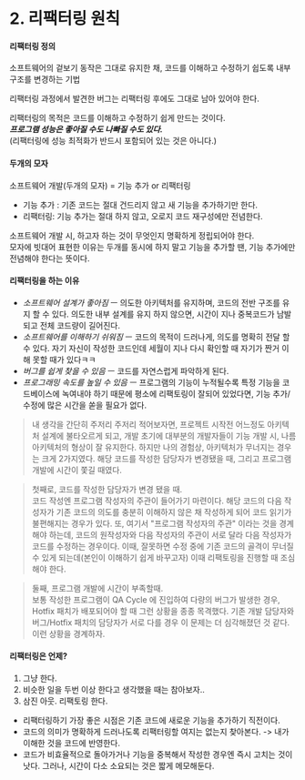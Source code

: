 # 2. 리팩터링 원칙

#### 리팩터링 정의

소프트웨어의 겉보기 동작은 그대로 유지한 채, 코드를 이해하고 수정하기 쉽도록 내부 구조를 변경하는 기법

리팩터링 과정에서 발견한 버그는 리팩터링 후에도 그대로 남아 있어야 한다.

리팩터링의 목적은 코드를 이해하고 수정하기 쉽게 만드는 것이다.   
_**프로그램 성능은 좋아질 수도 나빠질 수도 있다.**_   
\(리팩터링에 성능 최적화가 반드시 포함되어 있는 것은 아니다.\)

#### 두개의 모자

소프트웨어 개발\(두개의 모자\) = 기능 추가 or 리팩터링

* 기능 추가 : 기존 코드는 절대 건드리지 않고 새 기능을 추가하기만 한다.
* 리팩터링: 기능 추가는 절대 하지 않고, 오로지 코드 재구성에만 전념한다.

소프트웨어 개발 시, 하고자 하는 것이 무엇인지 명확하게 정립되어야 한다.  
모자에 빗대어 표현한 이유는 두개를 동시에 하지 말고 기능을 추가할 땐, 기능 추가에만 전념해야 한다는 뜻이다.

#### 리팩터링을 하는 이유

* _소프트웨어 설계가 좋아짐_ ㅡ 의도한 아키텍처를 유지하며, 코드의 전반 구조를 유지 할 수 있다. 의도한 내부 설계를 유지 하지 않으면, 시간이 지나 중복코드가 남발되고 전체 코드량이 길어진다.
* _소프트웨어를 이해하기 쉬워짐_ ㅡ 코드의 목적이 드러나게, 의도를 명확히 전달 할 수 있다. 자기 자신이 작성한 코드인데 세월이 지나 다시 확인할 때 자기가 짠거 이해 못할 때가 있다ㅋㅋ
* _버그를 쉽게 찾을 수 있음_ ㅡ 코드를 자연스럽게 파악하게 된다.
* _프로그래밍 속도를 높일 수 있음_ ㅡ 프로그램의 기능이 누적될수록 특정 기능을 코드베이스에 녹여내야 하기 때문에 평소에 리팩토링이 잘되어 있었다면, 기능 추가/수정에 많은 시간을 쏟을 필요가 없다.

> 내 생각을 간단히 주저리 주저리 적어보자면, 프로젝트 시작전 어느정도 아키텍처 설계에 불타오르게 되고, 개발 초기에 대부분의 개발자들이 기능 개발 시, 나름 아키텍처의 형상이 잘 유지한다. 하지만 나의 경험상, 아키텍처가 무너지는 경우는 크게 2가지였다. 해당 코드를 작성한 담당자가 변경됐을 때, 그리고 프로그램 개발에 시간이 쫓길 때였다.

> 첫째로, 코드를 작성한 담당자가 변경 됐을 때.   
> 코드 작성엔 프로그램 작성자의 주관이 들어가기 마련이다. 해당 코드의 다음 작성자가 기존 코드의 의도를 충분히 이해하지 않은 채 작성하게 되어 코드 읽기가 불편해지는 경우가 있다. 또, 여기서 "프로그램 작성자의 주관" 이라는 것을 경계해야 하는데, 코드의 원작성자와 다음 작성자의 주관이 서로 달라 다음 작성자가 코드를 수정하는 경우이다. 이때, 잘못하면 수정 중에 기존 코드의 골격이 무너질 수 있게 되는데\(본인이 이해하기 쉽게 바꾸고자\) 이때 리팩토링을 진행할 때 조심해야 한다.

> 둘째, 프로그램 개발에 시간이 부족할때.  
> 보통 작성한 프로그램이 QA Cycle 에 진입하여 다량의 버그가 발생한 경우, Hotfix 패치가 배포되어야 할 때 그런 상황을 종종 목격했다. 기존 개발 담당자와 버그/Hotfix 패치의 담당자가 서로 다를 경우 이 문제는 더 심각해졌던 것 같다. 이런 상황을 경계하자.

#### 리팩터링은 언제?

1. 그냥 한다.
2. 비슷한 일을 두번 이상 한다고 생각했을 때는 참아보자..
3. 삼진 아웃. 리팩토링 한다.

* 리팩터링하기 가장 좋은 시점은 기존 코드에 새로운 기능을 추가하기 직전이다.
* 코드의 의미가 명확하게 드러나도록 리팩터링할 여지는 없는지 찾아본다. -&gt; 내가 이해한 것을 코드에 반영한다.
* 코드가 비효율적으로 돌아가거나 기능을 중복해서 작성한 경우엔 즉시 고치는 것이 낫다. 그러나, 시간이 다소 소요되는 것은 짧게 메모해둔다. 





